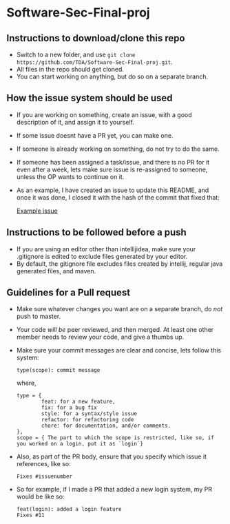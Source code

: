 # Software-Sec-Final-proj
## Instructions to download/clone this repo
* Switch to a new folder, and use `git clone https://github.com/TDA/Software-Sec-Final-proj.git`.
* All files in the repo should get cloned.
* You can start working on anything, but do so on a separate branch.

## How the issue system should be used
* If you are working on something, create an issue, with a good description of it, and assign it to yourself.
* If some issue doesnt have a PR yet, you can make one.
* If someone is already working on something, do not try to do the same.
* If someone has been assigned a task/issue, and there is no PR for it even after a week, lets make sure issue is re-assigned to someone, unless the OP wants to continue on it.
* As an example, I have created an issue to update this README, and once it was done, I closed it with the hash of the commit that fixed that:

    [Example issue](https://github.com/TDA/Software-Sec-Final-proj/issues/1)


## Instructions to be followed before a push
* If you are using an editor other than intellijidea, make sure your .gitignore is edited to exclude files generated by your editor.
* By default, the gitignore file excludes files created by intellij, regular java generated files, and maven.

## Guidelines for a Pull request
* Make sure whatever changes you want are on a separate branch, do *not* push to master.
* Your code *will be* peer reviewed, and then merged. At least one other member needs to review your code, and give a thumbs up.
* Make sure your commit messages are clear and concise, lets follow this system:

    ```
    type(scope): commit message
    ```

    where,

    ```
    type = {
            feat: for a new feature,
            fix: for a bug fix
            style: for a syntax/style issue
            refactor: for refactoring code
            chore: for documentation, and/or comments.
    },
    scope = { The part to which the scope is restricted, like so, if you worked on a login, put it as `login`}
    ```
* Also, as part of the PR body, ensure that you specify which issue it references, like so:

    ```
    Fixes #issuenumber
    ```

* So for example, if I made a PR that added a new login system, my PR would be like so:
    ```
    feat(login): added a login feature
    Fixes #11
    ```
